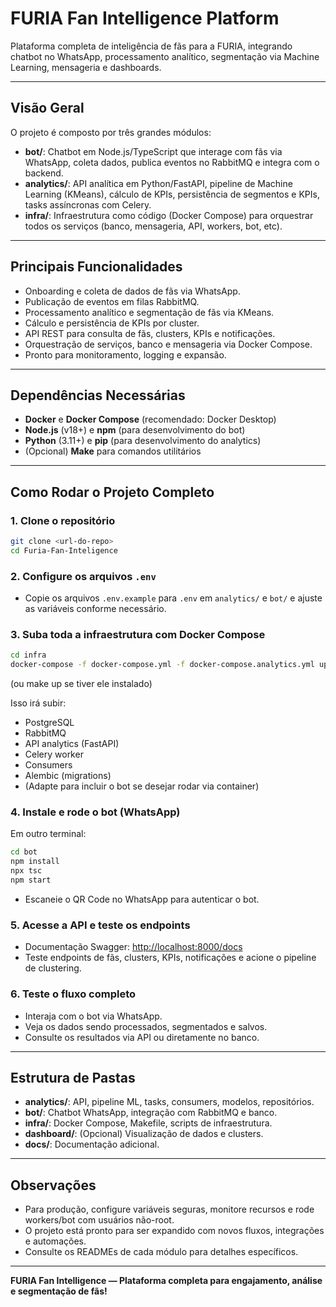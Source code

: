 # FURIA Fan Intelligence Platform

Plataforma completa de inteligência de fãs para a FURIA, integrando chatbot no WhatsApp, processamento analítico, segmentação via Machine Learning, mensageria e dashboards.

---

## Visão Geral

O projeto é composto por três grandes módulos:

- **bot/**: Chatbot em Node.js/TypeScript que interage com fãs via WhatsApp, coleta dados, publica eventos no RabbitMQ e integra com o backend.
- **analytics/**: API analítica em Python/FastAPI, pipeline de Machine Learning (KMeans), cálculo de KPIs, persistência de segmentos e KPIs, tasks assíncronas com Celery.
- **infra/**: Infraestrutura como código (Docker Compose) para orquestrar todos os serviços (banco, mensageria, API, workers, bot, etc).

---

## Principais Funcionalidades

- Onboarding e coleta de dados de fãs via WhatsApp.
- Publicação de eventos em filas RabbitMQ.
- Processamento analítico e segmentação de fãs via KMeans.
- Cálculo e persistência de KPIs por cluster.
- API REST para consulta de fãs, clusters, KPIs e notificações.
- Orquestração de serviços, banco e mensageria via Docker Compose.
- Pronto para monitoramento, logging e expansão.

---

## Dependências Necessárias

- **Docker** e **Docker Compose** (recomendado: Docker Desktop)
- **Node.js** (v18+) e **npm** (para desenvolvimento do bot)
- **Python** (3.11+) e **pip** (para desenvolvimento do analytics)
- (Opcional) **Make** para comandos utilitários

---

## Como Rodar o Projeto Completo

### 1. Clone o repositório

```sh
git clone <url-do-repo>
cd Furia-Fan-Inteligence
```

### 2. Configure os arquivos `.env`

- Copie os arquivos `.env.example` para `.env` em `analytics/` e `bot/` e ajuste as variáveis conforme necessário.

### 3. Suba toda a infraestrutura com Docker Compose

```sh
cd infra
docker-compose -f docker-compose.yml -f docker-compose.analytics.yml up -d
```
(ou make up se tiver ele instalado)

Isso irá subir:
- PostgreSQL
- RabbitMQ
- API analytics (FastAPI)
- Celery worker
- Consumers
- Alembic (migrations)
- (Adapte para incluir o bot se desejar rodar via container)

### 4. Instale e rode o bot (WhatsApp)

Em outro terminal:

```sh
cd bot
npm install
npx tsc
npm start
```
- Escaneie o QR Code no WhatsApp para autenticar o bot.

### 5. Acesse a API e teste os endpoints

- Documentação Swagger: [http://localhost:8000/docs](http://localhost:8000/docs)
- Teste endpoints de fãs, clusters, KPIs, notificações e acione o pipeline de clustering.

### 6. Teste o fluxo completo

- Interaja com o bot via WhatsApp.
- Veja os dados sendo processados, segmentados e salvos.
- Consulte os resultados via API ou diretamente no banco.

---

## Estrutura de Pastas

- **analytics/**: API, pipeline ML, tasks, consumers, modelos, repositórios.
- **bot/**: Chatbot WhatsApp, integração com RabbitMQ e banco.
- **infra/**: Docker Compose, Makefile, scripts de infraestrutura.
- **dashboard/**: (Opcional) Visualização de dados e clusters.
- **docs/**: Documentação adicional.

---

## Observações

- Para produção, configure variáveis seguras, monitore recursos e rode workers/bot com usuários não-root.
- O projeto está pronto para ser expandido com novos fluxos, integrações e automações.
- Consulte os READMEs de cada módulo para detalhes específicos.

---

**FURIA Fan Intelligence — Plataforma completa para engajamento, análise e segmentação de fãs!**

